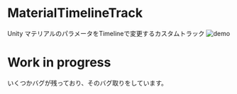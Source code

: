 # MaterialTimelineTrack
Unity マテリアルのパラメータをTimelineで変更するカスタムトラック
![demo](https://raw.github.com/wiki/YA-No706/MaterialTimelineTrack/MaterialTimeline.gif)

# Work in progress  
いくつかバグが残っており、そのバグ取りをしています。
